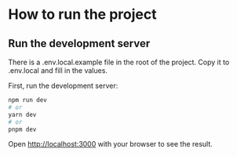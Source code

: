 # How to run the project

## Run the development server

There is a .env.local.example file in the root of the project. Copy it to .env.local and fill in the values.

First, run the development server:

```bash
npm run dev
# or
yarn dev
# or
pnpm dev
```

Open [http://localhost:3000](http://localhost:3000) with your browser to see the result.
